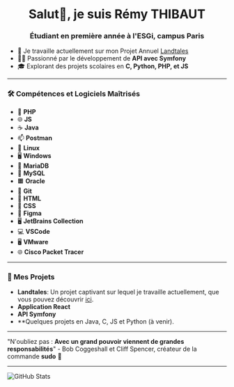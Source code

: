 <h1 align="center">Salut👋, je suis Rémy THIBAUT</h1>
<h3 align="center">Étudiant en première année à l'ESGi, campus Paris</h3>

- 🌱 Je travaille actuellement sur mon Projet Annuel [Landtales](https://github.com/Hitoyu22/Landtales)
- 🧑‍💻 Passionné par le développement de **API avec Symfony**
- 🎓 Explorant des projets scolaires en **C, Python, PHP, et JS**

---

### 🛠️ Compétences et Logiciels Maîtrisés

- 🐘 **PHP**
- 🌐 **JS**
- ☕ **Java**
- 📫 **Postman**
- 🐧 **Linux**
- 🖥️ **Windows**
- 🐬 **MariaDB**
- 🐋 **MySQL**
- 🟧 **Oracle**
- 🐙 **Git**
- 🔧 **HTML**
- 🎨 **CSS**
- 🎨 **Figma**
- 🖥️ **JetBrains Collection**
- 💻 **VSCode**
- 🖥️ **VMware**
- 🌐 **Cisco Packet Tracer**

---

### 🚀 Mes Projets

- **Landtales**: Un projet captivant sur lequel je travaille actuellement, que vous pouvez découvrir [ici](https://github.com/Hitoyu22/Landtales).
- **Application React**
- **API Symfony**
- **Quelques projets en Java, C, JS et Python (à venir).

---

"N'oubliez pas : **Avec un grand pouvoir viennent de grandes responsabilités**" - Bob Coggeshall et Cliff Spencer, créateur de la commande **sudo** 🐧

---

![GitHub Stats](https://github-readme-stats.vercel.app/api?username=Hitoyu22&show_icons=true&theme=radical)
